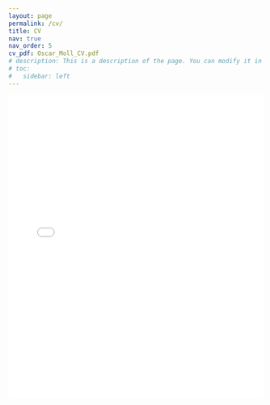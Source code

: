 ```yaml
---
layout: page
permalink: /cv/
title: CV
nav: true
nav_order: 5
cv_pdf: Oscar_Moll_CV.pdf
# description: This is a description of the page. You can modify it in '_pages/cv.md'. You can also change or remove the top pdf download button.
# toc:
#   sidebar: left
---
```

<embed src="/assets/pdf/Oscar_Moll_CV.pdf" type="application/pdf" width="100%" height="600px" />
